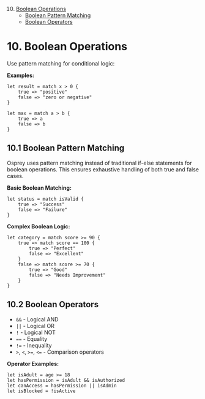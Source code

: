 10. [Boolean Operations](0010-BooleanOperations.md)
    - [Boolean Pattern Matching](#101-boolean-pattern-matching)
    - [Boolean Operators](#102-boolean-operators)

# 10. Boolean Operations

Use pattern matching for conditional logic:

**Examples:**
```osprey
let result = match x > 0 {
    true => "positive"
    false => "zero or negative"
}

let max = match a > b {
    true => a
    false => b
}
```

## 10.1 Boolean Pattern Matching

Osprey uses pattern matching instead of traditional if-else statements for boolean operations. This ensures exhaustive handling of both true and false cases.

**Basic Boolean Matching:**
```osprey
let status = match isValid {
    true => "Success"
    false => "Failure"
}
```

**Complex Boolean Logic:**
```osprey
let category = match score >= 90 {
    true => match score == 100 {
        true => "Perfect"
        false => "Excellent"
    }
    false => match score >= 70 {
        true => "Good"
        false => "Needs Improvement"
    }
}
```

## 10.2 Boolean Operators

- `&&` - Logical AND
- `||` - Logical OR  
- `!` - Logical NOT
- `==` - Equality
- `!=` - Inequality
- `>`, `<`, `>=`, `<=` - Comparison operators

**Operator Examples:**
```osprey
let isAdult = age >= 18
let hasPermission = isAdult && isAuthorized
let canAccess = hasPermission || isAdmin
let isBlocked = !isActive
``` 